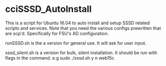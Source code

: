 # cciSSSD_AutoInstall
This is a script for Ubuntu 16.04 to auto install and setup SSSD related scripts and services. Note that you need the various configs prewritten that are scp'd.
Specifically for FSU's AD configuration. 

runSSSD.sh is the a version for general use. It will ask for user input.

sssd_silent.sh is a version for bulk, silent installation. It should be run with flags in the command. e.g sudo ./sssd.sh y n web15c
